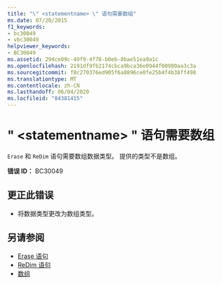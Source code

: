 ```yaml
---
title: "\" <statementname> \" 语句需要数组"
ms.date: 07/20/2015
f1_keywords:
- bc30049
- vbc30049
helpviewer_keywords:
- BC30049
ms.assetid: 294ce09c-49f9-4f78-b0eb-8bae51ea9a1c
ms.openlocfilehash: 2191df9fb2174cbca9bca36e0944f00980aa3c3a
ms.sourcegitcommit: f8c270376ed905f6a8896ce0fe25b4f4b38ff498
ms.translationtype: MT
ms.contentlocale: zh-CN
ms.lasthandoff: 06/04/2020
ms.locfileid: "84381415"
---
```

# <a name="statementname-statement-requires-an-array"></a>" \<statementname> " 语句需要数组
`Erase` 和 `ReDim` 语句需要数组数据类型。 提供的类型不是数组。  
  
 **错误 ID：** BC30049  
  
## <a name="to-correct-this-error"></a>更正此错误  
  
- 将数据类型更改为数组类型。  
  
## <a name="see-also"></a>另请参阅

- [Erase 语句](../language-reference/statements/erase-statement.md)
- [ReDim 语句](../language-reference/statements/redim-statement.md)
- [数组](../programming-guide/language-features/arrays/index.md)
